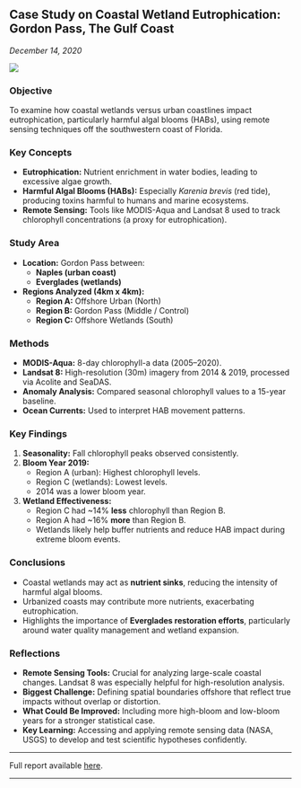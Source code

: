## Case Study on Coastal Wetland Eutrophication: Gordon Pass, The Gulf Coast
*December 14, 2020*

![](https://cdn2.picryl.com/photo/2020/07/25/harmful-algal-blooms-are-a-challenging-problem-that-f7f40e-1024.jpg)


### Objective
To examine how coastal wetlands versus urban coastlines impact eutrophication, particularly harmful algal blooms (HABs), using remote sensing techniques off the southwestern coast of Florida.


### Key Concepts

- **Eutrophication:** Nutrient enrichment in water bodies, leading to excessive algae growth.
- **Harmful Algal Blooms (HABs):** Especially *Karenia brevis* (red tide), producing toxins harmful to humans and marine ecosystems.
- **Remote Sensing:** Tools like MODIS-Aqua and Landsat 8 used to track chlorophyll concentrations (a proxy for eutrophication).


### Study Area

- **Location:** Gordon Pass between:
  - **Naples (urban coast)**
  - **Everglades (wetlands)**
- **Regions Analyzed (4km x 4km):**
  - **Region A:** Offshore Urban (North)
  - **Region B:** Gordon Pass (Middle / Control)
  - **Region C:** Offshore Wetlands (South)


### Methods

- **MODIS-Aqua:** 8-day chlorophyll-a data (2005–2020).
- **Landsat 8:** High-resolution (30m) imagery from 2014 & 2019, processed via Acolite and SeaDAS.
- **Anomaly Analysis:** Compared seasonal chlorophyll values to a 15-year baseline.
- **Ocean Currents:** Used to interpret HAB movement patterns.

### Key Findings

1. **Seasonality:** Fall chlorophyll peaks observed consistently.
2. **Bloom Year 2019:**
   - Region A (urban): Highest chlorophyll levels.
   - Region C (wetlands): Lowest levels.
   - 2014 was a lower bloom year.
3. **Wetland Effectiveness:**
   - Region C had ~14% **less** chlorophyll than Region B.
   - Region A had ~16% **more** than Region B.
   - Wetlands likely help buffer nutrients and reduce HAB impact during extreme bloom events.

### Conclusions

- Coastal wetlands may act as **nutrient sinks**, reducing the intensity of harmful algal blooms.
- Urbanized coasts may contribute more nutrients, exacerbating eutrophication.
- Highlights the importance of **Everglades restoration efforts**, particularly around water quality management and wetland expansion.


### Reflections

- **Remote Sensing Tools:** Crucial for analyzing large-scale coastal changes. Landsat 8 was especially helpful for high-resolution analysis.
- **Biggest Challenge:** Defining spatial boundaries offshore that reflect true impacts without overlap or distortion.
- **What Could Be Improved:** Including more high-bloom and low-bloom years for a stronger statistical case.
- **Key Learning:** Accessing and applying remote sensing data (NASA, USGS) to develop and test scientific hypotheses confidently.

---

Full report available [here](assets/samples/Coastal_Wetland_Eutrophication.pdf).

---